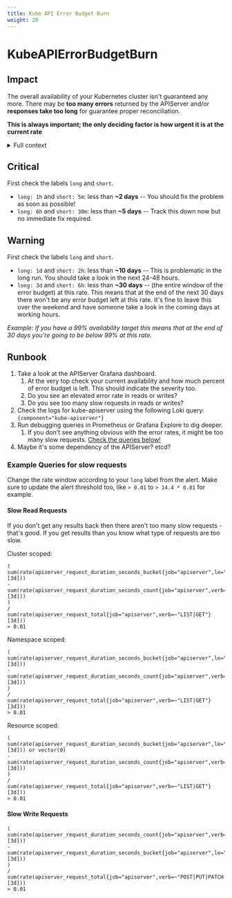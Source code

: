 ```yaml
---
title: Kube API Error Budget Burn
weight: 20
---
```


# KubeAPIErrorBudgetBurn

## Impact

The overall availability of your Kubernetes cluster isn't guaranteed any more.
There may be **too many errors** returned by the APIServer and/or **responses take too long** for guarantee proper reconciliation.

**This is always important; the only deciding factor is how urgent it is at the current rate**

<details>
<summary>Full context</summary>

This alert essentially means that a higher-than-expected percentage of the operations kube-apiserver is performing are erroring. Since random errors are inevitable, kube-apiserver has a "budget" of errors that it is allowed to make before triggering this alert.

Learn more about Multiple Burn Rate Alerts in the [SRE Workbook Chapter 5](https://sre.google/workbook/alerting-on-slos/#recommended_time_windows_and_burn_rates_f).

</details>

## Critical

First check the labels `long` and `short`.

* `long: 1h` and `short: 5m`: less than **~2 days** -- You should fix the problem as soon as possible!
* `long: 6h` and `short: 30m`: less than **~5 days** -- Track this down now but no immediate fix required.

## Warning

First check the labels `long` and `short`.

* `long: 1d` and `short: 2h`: less than **~10 days** -- This is problematic in the long run. You should take a look in the next 24-48 hours.
* `long: 3d` and `short: 6h`: less than **~30 days** -- (the entire window of the error budget) at this rate. This means that at the end of the next 30 days there won't be any error budget left at this rate. It's fine to leave this over the weekend and have someone take a look in the coming days at working hours.

_Example: If you have a 99% availability target this means that at the end of 30 days you're going to be below 99% at this rate._

## Runbook

1. Take a look at the APIServer Grafana dashboard.
    1. At the very top check your current availability and how much percent of error budget is left. This should indicate the severity too.
    1. Do you see an elevated error rate in reads or writes?
    1. Do you see too many slow requests in reads or writes?
1. Check the logs for kube-apiserver using the following Loki query: `{component="kube-apiserver"}`
1. Run debugging queries in Prometheus or Grafana Explore to dig deeper.
    1. If you don't see anything obvious with the error rates, it might be too many slow requests. [Check the queries below!](#example-queries-for-slow-requests)
1. Maybe it's some dependency of the APIServer? etcd?

### Example Queries for slow requests

Change the rate window according to your `long` label from the alert.
Make sure to update the alert threshold too, like `> 0.01` to `> 14.4 * 0.01` for example.

#### Slow Read Requests

If you don't get any results back then there aren't too many slow requests - that's good.
If you get results than you know what type of requests are too slow.

Cluster scoped:

```promql
(
sum(rate(apiserver_request_duration_seconds_bucket{job="apiserver",le="40",scope="cluster",verb=~"LIST|GET"}[3d]))
-
sum(rate(apiserver_request_duration_seconds_count{job="apiserver",verb=~"LIST|GET"}[3d]))
)
/
sum(rate(apiserver_request_total{job="apiserver",verb=~"LIST|GET"}[3d]))
> 0.01
```

Namespace scoped:

```promql
(
sum(rate(apiserver_request_duration_seconds_bucket{job="apiserver",le="5",scope="namespace",verb=~"LIST|GET"}[3d]))
-
sum(rate(apiserver_request_duration_seconds_count{job="apiserver",verb=~"LIST|GET"}[3d]))
)
/
sum(rate(apiserver_request_total{job="apiserver",verb=~"LIST|GET"}[3d]))
> 0.01
```

Resource scoped:

```promql
(
sum(rate(apiserver_request_duration_seconds_bucket{job="apiserver",le="1",scope=~"resource|",verb=~"LIST|GET"}[3d])) or vector(0)
-
sum(rate(apiserver_request_duration_seconds_count{job="apiserver",verb=~"LIST|GET"}[3d]))
)
/
sum(rate(apiserver_request_total{job="apiserver",verb=~"LIST|GET"}[3d]))
> 0.01
```

#### Slow Write Requests

```promql
(
sum(rate(apiserver_request_duration_seconds_count{job="apiserver",verb=~"POST|PUT|PATCH|DELETE"}[3d]))
-
sum(rate(apiserver_request_duration_seconds_bucket{job="apiserver",le="1",verb=~"POST|PUT|PATCH|DELETE"}[3d]))
)
/
sum(rate(apiserver_request_total{job="apiserver",verb=~"POST|PUT|PATCH|DELETE"}[3d]))
> 0.01
```
